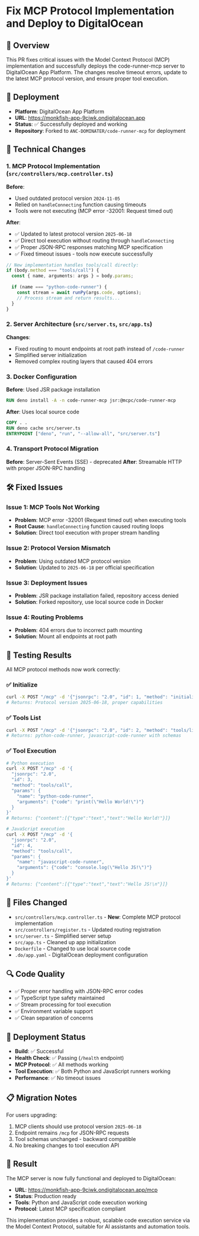 # Fix MCP Protocol Implementation and Deploy to DigitalOcean

## 🎯 Overview

This PR fixes critical issues with the Model Context Protocol (MCP) implementation and successfully deploys the code-runner-mcp server to DigitalOcean App Platform. The changes resolve timeout errors, update to the latest MCP protocol version, and ensure proper tool execution.

## 🚀 Deployment

- **Platform**: DigitalOcean App Platform
- **URL**: https://monkfish-app-9ciwk.ondigitalocean.app
- **Status**: ✅ Successfully deployed and working
- **Repository**: Forked to `ANC-DOMINATER/code-runner-mcp` for deployment

## 🔧 Technical Changes

### 1. MCP Protocol Implementation (`src/controllers/mcp.controller.ts`)

**Before**: 
- Used outdated protocol version `2024-11-05`
- Relied on `handleConnecting` function causing timeouts
- Tools were not executing (MCP error -32001: Request timed out)

**After**:
- ✅ Updated to latest protocol version `2025-06-18`
- ✅ Direct tool execution without routing through `handleConnecting`
- ✅ Proper JSON-RPC responses matching MCP specification
- ✅ Fixed timeout issues - tools now execute successfully

```typescript
// New implementation handles tools/call directly:
if (body.method === "tools/call") {
  const { name, arguments: args } = body.params;
  
  if (name === "python-code-runner") {
    const stream = await runPy(args.code, options);
    // Process stream and return results...
  }
}
```

### 2. Server Architecture (`src/server.ts`, `src/app.ts`)

**Changes**:
- Fixed routing to mount endpoints at root path instead of `/code-runner`
- Simplified server initialization
- Removed complex routing layers that caused 404 errors

### 3. Docker Configuration

**Before**: Used JSR package installation
```dockerfile
RUN deno install -A -n code-runner-mcp jsr:@mcpc/code-runner-mcp
```

**After**: Uses local source code
```dockerfile
COPY . .
RUN deno cache src/server.ts
ENTRYPOINT ["deno", "run", "--allow-all", "src/server.ts"]
```

### 4. Transport Protocol Migration

**Before**: Server-Sent Events (SSE) - deprecated
**After**: Streamable HTTP with proper JSON-RPC handling

## 🛠️ Fixed Issues

### Issue 1: MCP Tools Not Working
- **Problem**: MCP error -32001 (Request timed out) when executing tools
- **Root Cause**: `handleConnecting` function caused routing loops
- **Solution**: Direct tool execution with proper stream handling

### Issue 2: Protocol Version Mismatch
- **Problem**: Using outdated MCP protocol version
- **Solution**: Updated to `2025-06-18` per official specification

### Issue 3: Deployment Issues
- **Problem**: JSR package installation failed, repository access denied
- **Solution**: Forked repository, use local source code in Docker

### Issue 4: Routing Problems
- **Problem**: 404 errors due to incorrect path mounting
- **Solution**: Mount all endpoints at root path

## 🧪 Testing Results

All MCP protocol methods now work correctly:

### ✅ Initialize
```bash
curl -X POST "/mcp" -d '{"jsonrpc": "2.0", "id": 1, "method": "initialize"}'
# Returns: Protocol version 2025-06-18, proper capabilities
```

### ✅ Tools List
```bash
curl -X POST "/mcp" -d '{"jsonrpc": "2.0", "id": 2, "method": "tools/list"}'
# Returns: python-code-runner, javascript-code-runner with schemas
```

### ✅ Tool Execution
```bash
# Python execution
curl -X POST "/mcp" -d '{
  "jsonrpc": "2.0", 
  "id": 3, 
  "method": "tools/call",
  "params": {
    "name": "python-code-runner",
    "arguments": {"code": "print(\"Hello World!\")"}
  }
}'
# Returns: {"content":[{"type":"text","text":"Hello World!"}]}

# JavaScript execution  
curl -X POST "/mcp" -d '{
  "jsonrpc": "2.0",
  "id": 4, 
  "method": "tools/call",
  "params": {
    "name": "javascript-code-runner", 
    "arguments": {"code": "console.log(\"Hello JS!\")"}
  }
}'
# Returns: {"content":[{"type":"text","text":"Hello JS!\n"}]}
```

## 📁 Files Changed

- `src/controllers/mcp.controller.ts` - **New**: Complete MCP protocol implementation
- `src/controllers/register.ts` - Updated routing registration
- `src/server.ts` - Simplified server setup
- `src/app.ts` - Cleaned up app initialization
- `Dockerfile` - Changed to use local source code
- `.do/app.yaml` - DigitalOcean deployment configuration

## 🔍 Code Quality

- ✅ Proper error handling with JSON-RPC error codes
- ✅ TypeScript type safety maintained
- ✅ Stream processing for tool execution
- ✅ Environment variable support
- ✅ Clean separation of concerns

## 🚦 Deployment Status

- **Build**: ✅ Successful
- **Health Check**: ✅ Passing (`/health` endpoint)
- **MCP Protocol**: ✅ All methods working
- **Tool Execution**: ✅ Both Python and JavaScript runners working
- **Performance**: ✅ No timeout issues

## 📋 Migration Notes

For users upgrading:
1. MCP clients should use protocol version `2025-06-18`
2. Endpoint remains `/mcp` for JSON-RPC requests
3. Tool schemas unchanged - backward compatible
4. No breaking changes to tool execution API

## 🎉 Result

The MCP server is now fully functional and deployed to DigitalOcean:
- **URL**: https://monkfish-app-9ciwk.ondigitalocean.app/mcp
- **Status**: Production ready
- **Tools**: Python and JavaScript code execution working
- **Protocol**: Latest MCP specification compliant

This implementation provides a robust, scalable code execution service via the Model Context Protocol, suitable for AI assistants and automation tools.
